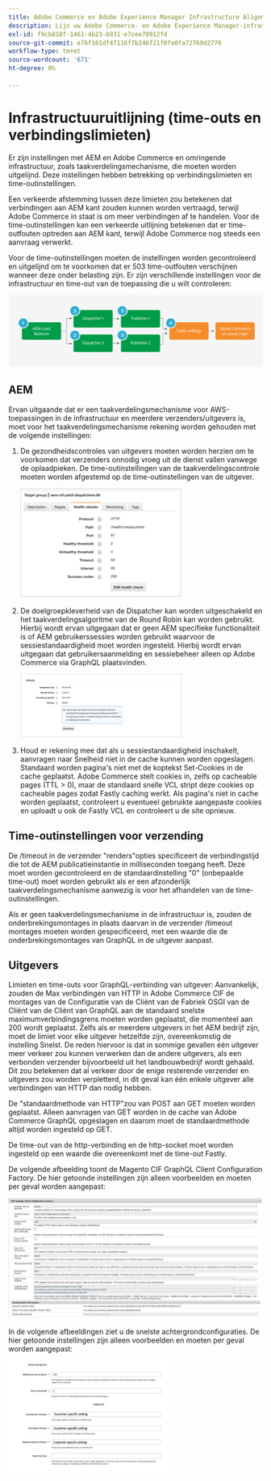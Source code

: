 ```yaml
---
title: Adobe Commerce en Adobe Experience Manager Infrastructure Alignment
description: Lijn uw Adobe Commerce- en Adobe Experience Manager-infrastructuur uit om acceptabele time-outs en verbindingslimieten in te stellen.
exl-id: f9cb818f-1461-4b23-b931-e7cee70912fd
source-git-commit: e76f101df47116f7b246f21f0fe0fa72769d2776
workflow-type: tm+mt
source-wordcount: '671'
ht-degree: 0%

---
```


# Infrastructuuruitlijning (time-outs en verbindingslimieten)

Er zijn instellingen met AEM en Adobe Commerce en omringende infrastructuur, zoals taakverdelingsmechanisme, die moeten worden uitgelijnd. Deze instellingen hebben betrekking op verbindingslimieten en time-outinstellingen.

Een verkeerde afstemming tussen deze limieten zou betekenen dat verbindingen aan AEM kant zouden kunnen worden vertraagd, terwijl Adobe Commerce in staat is om meer verbindingen af te handelen. Voor de time-outinstellingen kan een verkeerde uitlijning betekenen dat er time-outfouten optreden aan AEM kant, terwijl Adobe Commerce nog steeds een aanvraag verwerkt.

Voor de time-outinstellingen moeten de instellingen worden gecontroleerd en uitgelijnd om te voorkomen dat er 503 time-outfouten verschijnen wanneer deze onder belasting zijn. Er zijn verschillende instellingen voor de infrastructuur en time-out van de toepassing die u wilt controleren:

![Genummerd diagram dat de onderbrekingen en verbindingsgrenzen voor AEM beschrijft](../assets/commerce-at-scale/timeout-settings.svg)

## AEM

Ervan uitgaande dat er een taakverdelingsmechanisme voor AWS-toepassingen in de infrastructuur en meerdere verzenders/uitgevers is, moet voor het taakverdelingsmechanisme rekening worden gehouden met de volgende instellingen:

1. De gezondheidscontroles van uitgevers moeten worden herzien om te voorkomen dat verzenders onnodig vroeg uit de dienst vallen vanwege de oplaadpieken. De time-outinstellingen van de taakverdelingscontrole moeten worden afgestemd op de time-outinstellingen van de uitgever.

   ![Screenshot met AEM health checks van taakverdelingsmechanisme](../assets/commerce-at-scale/health-checks.png)

1. De doelgroepkleverheid van de Dispatcher kan worden uitgeschakeld en het taakverdelingsalgoritme van de Round Robin kan worden gebruikt. Hierbij wordt ervan uitgegaan dat er geen AEM specifieke functionaliteit is of AEM gebruikerssessies worden gebruikt waarvoor de sessiestandaardigheid moet worden ingesteld. Hierbij wordt ervan uitgegaan dat gebruikersaanmelding en sessiebeheer alleen op Adobe Commerce via GraphQL plaatsvinden.

   ![Schermafbeelding met kenmerken voor AEM sessievasthouding](../assets/commerce-at-scale/session-stickiness.png)

1. Houd er rekening mee dat als u sessiestandaardigheid inschakelt, aanvragen naar Snelheid niet in de cache kunnen worden opgeslagen. Standaard worden pagina&#39;s niet met de koptekst Set-Cookies in de cache geplaatst. Adobe Commerce stelt cookies in, zelfs op cacheable pages (TTL > 0), maar de standaard snelle VCL stript deze cookies op cacheable pages zodat Fastly caching werkt. Als pagina&#39;s niet in cache worden geplaatst, controleert u eventueel gebruikte aangepaste cookies en uploadt u ook de Fastly VCL en controleert u de site opnieuw.

## Time-outinstellingen voor verzending

De /timeout in de verzender &quot;renders&quot;opties specificeert de verbindingstijd die tot de AEM publicatieinstantie in milliseconden toegang heeft. Deze moet worden gecontroleerd en de standaardinstelling &quot;0&quot; (onbepaalde time-out) moet worden gebruikt als er een afzonderlijk taakverdelingsmechanisme aanwezig is voor het afhandelen van de time-outinstellingen.

Als er geen taakverdelingsmechanisme in de infrastructuur is, zouden de onderbrekingsmontages in plaats daarvan in de verzender /timeout montages moeten worden gespecificeerd, met een waarde die de onderbrekingsmontages van GraphQL in de uitgever aanpast.

## Uitgevers

Limieten en time-outs voor GraphQL-verbinding van uitgever: Aanvankelijk, zouden de Max verbindingen van HTTP in Adobe Commerce CIF de montages van de Configuratie van de Cliënt van de Fabriek OSGI van de Cliënt van de Cliënt van GraphQL aan de standaard snelste maximumverbindingsgrens moeten worden geplaatst, die momenteel aan 200 wordt geplaatst. Zelfs als er meerdere uitgevers in het AEM bedrijf zijn, moet de limiet voor elke uitgever hetzelfde zijn, overeenkomstig de instelling Snelst. De reden hiervoor is dat in sommige gevallen één uitgever meer verkeer zou kunnen verwerken dan de andere uitgevers, als een verbonden verzender bijvoorbeeld uit het landbouwbedrijf wordt gehaald. Dit zou betekenen dat al verkeer door de enige resterende verzender en uitgevers zou worden verpletterd, in dit geval kan één enkele uitgever alle verbindingen van HTTP dan nodig hebben.

De &quot;standaardmethode van HTTP&quot;zou van POST aan GET moeten worden geplaatst. Alleen aanvragen van GET worden in de cache van Adobe Commerce GraphQL opgeslagen en daarom moet de standaardmethode altijd worden ingesteld op GET.

De time-out van de http-verbinding en de http-socket moet worden ingesteld op een waarde die overeenkomt met de time-out Fastly.

De volgende afbeelding toont de Magento CIF GraphQL Client Configuration Factory. De hier getoonde instellingen zijn alleen voorbeelden en moeten per geval worden aangepast:

![Screenshot van de configuratieinstellingen van het Commerce-integratieframework](../assets/commerce-at-scale/cif-config.png)

In de volgende afbeeldingen ziet u de snelste achtergrondconfiguraties. De hier getoonde instellingen zijn alleen voorbeelden en moeten per geval worden aangepast:

![Schermafbeelding van de configuratie-instellingen voor Admin-handelsbeheer voor snel](../assets/commerce-at-scale/cif-config-advanced.png)
